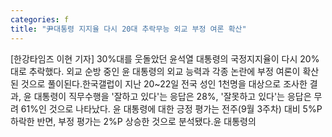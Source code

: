 ```yaml
---
categories: f
title: "尹대통령 지지율 다시 20대 추락무능 외교 부정 여론 확산"
---
```

[한강타임즈 이현 기자] 30%대를 웃돌았던 윤석열 대통령의 국정지지율이 다시 20%대로 추락했다. 외교 순방 중인 윤 대통령의 외교 능력과 각종 논란에 부정 여론이 확산된 것으로 풀이된다.한국갤럽이 지난 20~22일 전국 성인 1천명을 대상으로 조사한 결과, 윤 대통령이 직무수행을 &#39;잘하고 있다&#39;는 응답은 28%, &#39;잘못하고 있다&#39;는 응답은 무려 61%인 것으로 나타났다. 윤 대통령에 대한 긍정 평가는 전주(9월 3주차) 대비 5%P 하락한 반면, 부정 평가는 2%P 상승한 것으로 분석됐다.윤 대통령의